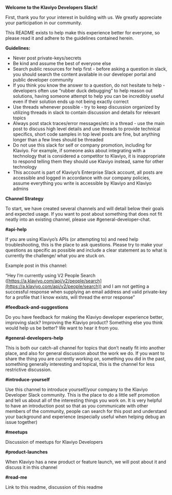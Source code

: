 **Welcome to the Klaviyo Developers Slack!**

First, thank you for your interest in building with us. We greatly appreciate your participation in our community.

This README exists to help make this experience better for everyone, so please read it and adhere to the guidelines contained herein.

**Guidelines:**



* Never post private-keys/secrets
* Be kind and assume the best of everyone else
* Search public resources for help first - before asking a question in slack, you should search the content available in our developer portal and public developer community
* If you think you know the answer to a question, do not hesitate to help - developers often use “rubber duck debugging” to help reason out solutions, having someone attempt to help you can be incredibly useful even if their solution ends up not being exactly correct
* Use threads whenever possible - try to keep discussion organized by utilizing threads in slack to contain discussion and details for relevant topics
* Always post stack traces/error messages/etc in a thread - use the main post to discuss high level details and use threads to provide technical specifics, short code samples in top level posts are fine, but anything longer than a few lines should be threaded
* Do not use this slack for self or company promotion, including for Klaviyo. For example, if someone asks about integrating with a technology that is considered a competitor to Klaviyo, it is inappropriate to respond telling them they should use Klaviyo instead, same for other technology
* This account is part of Klaviyo’s Enterprise Slack account, all posts are accessible and logged in accordance with our company policies, assume everything you write is accessible by Klaviyo and Klaviyo admins

**Channel Strategy**

To start, we have created several channels and will detail below their goals and expected usage. If you want to post about something that does not fit neatly into an existing channel, please use #general-developer-chat.

**#api-help**

If you are using Klaviyo’s APIs (or attempting to) and need help troubleshooting, this is the place to ask questions. Please try to make your questions as specific as possible and include a clear statement as to what is currently the challenge/ what you are stuck on. 

Example post in this channel:

“Hey I’m currently using V2 People Search ([https://a.klaviyo.com/api/v2/people/search](https://a.klaviyo.com/api/v2/people/search)) and I am not getting a successful response when supplying an email address and valid private-key for a profile that I know exists, will thread the error response”

**#feedback-and-suggestions**

Do you have feedback for making the Klaviyo developer experience better, improving slack? Improving the Klaviyo product? Something else you think would help us be better? We want to hear it from you.

**#general-developers-help**

This is both our catch-all channel for topics that don’t neatly fit into another place, and also for general discussion about the work we do. If you want to share the thing you are currently working on, something you did in the past, something generally interesting and topical, this is the channel for less restrictive discussion.

**#introduce-yourself**

Use this channel to introduce yourself/your company to the Klaviyo Developer Slack community. This is the place to do a little self promotion and tell us about all of the interesting things you work on. It is very helpful to have an introduction post so that as you communicate with other members of the community, people can search for this post and understand your background and experience (especially useful when helping debug an issue together)

**#meetups**

Discussion of meetups for Klaviyo Developers

**#product-launches**

When Klaviyo has a new product or feature launch, we will post about it and discuss it in this channel

**#read-me**

Link to this readme, discussion of this readme

